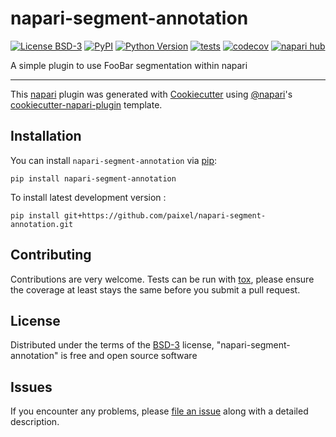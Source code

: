 # napari-segment-annotation

[![License BSD-3](https://img.shields.io/pypi/l/napari-segment-annotation.svg?color=green)](https://github.com/paixel/napari-segment-annotation/raw/main/LICENSE)
[![PyPI](https://img.shields.io/pypi/v/napari-segment-annotation.svg?color=green)](https://pypi.org/project/napari-segment-annotation)
[![Python Version](https://img.shields.io/pypi/pyversions/napari-segment-annotation.svg?color=green)](https://python.org)
[![tests](https://github.com/paixel/napari-segment-annotation/workflows/tests/badge.svg)](https://github.com/paixel/napari-segment-annotation/actions)
[![codecov](https://codecov.io/gh/paixel/napari-segment-annotation/branch/main/graph/badge.svg)](https://codecov.io/gh/paixel/napari-segment-annotation)
[![napari hub](https://img.shields.io/endpoint?url=https://api.napari-hub.org/shields/napari-segment-annotation)](https://napari-hub.org/plugins/napari-segment-annotation)

A simple plugin to use FooBar segmentation within napari

----------------------------------

This [napari] plugin was generated with [Cookiecutter] using [@napari]'s [cookiecutter-napari-plugin] template.

<!--
Don't miss the full getting started guide to set up your new package:
https://github.com/napari/cookiecutter-napari-plugin#getting-started

and review the napari docs for plugin developers:
https://napari.org/stable/plugins/index.html
-->

## Installation

You can install `napari-segment-annotation` via [pip]:

    pip install napari-segment-annotation



To install latest development version :

    pip install git+https://github.com/paixel/napari-segment-annotation.git


## Contributing

Contributions are very welcome. Tests can be run with [tox], please ensure
the coverage at least stays the same before you submit a pull request.

## License

Distributed under the terms of the [BSD-3] license,
"napari-segment-annotation" is free and open source software

## Issues

If you encounter any problems, please [file an issue] along with a detailed description.

[napari]: https://github.com/napari/napari
[Cookiecutter]: https://github.com/audreyr/cookiecutter
[@napari]: https://github.com/napari
[MIT]: http://opensource.org/licenses/MIT
[BSD-3]: http://opensource.org/licenses/BSD-3-Clause
[GNU GPL v3.0]: http://www.gnu.org/licenses/gpl-3.0.txt
[GNU LGPL v3.0]: http://www.gnu.org/licenses/lgpl-3.0.txt
[Apache Software License 2.0]: http://www.apache.org/licenses/LICENSE-2.0
[Mozilla Public License 2.0]: https://www.mozilla.org/media/MPL/2.0/index.txt
[cookiecutter-napari-plugin]: https://github.com/napari/cookiecutter-napari-plugin

[file an issue]: https://github.com/paixel/napari-segment-annotation/issues

[napari]: https://github.com/napari/napari
[tox]: https://tox.readthedocs.io/en/latest/
[pip]: https://pypi.org/project/pip/
[PyPI]: https://pypi.org/
